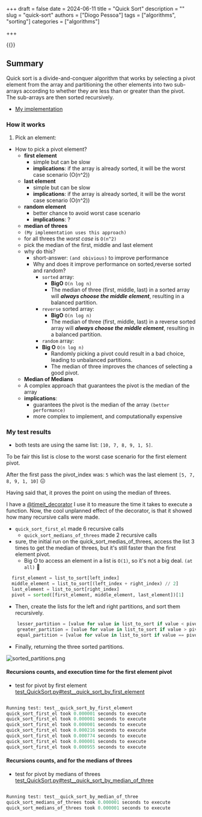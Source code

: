 +++
draft = false
date = 2024-06-11
title = "Quick Sort"
description = ""
slug = "quick-sort"
authors = ["Diogo Pessoa"]
tags = ["algorithms", "sorting"]
categories = ["algorithms"]

+++

{{<toc>}}

## Summary

Quick sort is a divide-and-conquer algorithm that works by selecting a pivot element
from the array and partitioning the other elements into two sub-arrays according to
whether they are less than or greater than the pivot. The sub-arrays are then sorted
recursively.


- [My implementation](https://github.com/diogo-pessoa/coding-exercises-for-interviews/tree/main/algorithms/quicksort)

### How it works

1. Pick an element:

- How to pick a pivot element?
    - **first element**
        - simple but can be slow
        - **implications**: if the array is already sorted, it will be the worst case
          scenario (O(n^2))
    - **last element**
        - simple but can be slow
        - **implications**: if the array is already sorted, it will be the worst case
          scenario (O(n^2))
    - **random element**
        - better chance to avoid worst case scenario
        - **implications**: ?
    - **median of threes**
    - `(My implementation uses this approach)`
    - for all threes the _worst case_ is `O(n^2)`
    - pick the median of the first, middle and last element
    - why do this?
        - short-answer: `(and obivious)` to improve performance
        - Why and does it improve performance on sorted,reverse sorted and random?
            - `sorted` array:
                - **BigO** `O(n log n)`
                - The median of three (first, middle, last) in a sorted array will
                  **_always choose the middle element_**, resulting in a balanced
                  partition.
            - `reverse` sorted array:
                - **BigO** `O(n log n)`
                - The median of three (first, middle, last) in a reverse sorted array
                  will **_always choose the middle element_**, resulting in a balanced
                  partition.
            - `random` array:
            - **Big O** `O(n log n)`
                - Randomly picking a pivot could result in a bad choice, leading to
                  unbalanced partitions.
                - The median of three improves the chances of selecting a good pivot.
    - **Median of Medians**
    - A complex approach that guarantees the pivot is the median of the array
    - **implications**:
        - guarantees the pivot is the median of the array `(better performance)`
        - more complex to implement, and computationally expensive

### My test results


* both tests are using the same list: `[10, 7, 8, 9, 1, 5]`.

To be fair this list is close to the worst case scenario for the first element pivot.

After the first pass the pivot_index was: `5` which was the last
element `[5, 7, 8, 9, 1, 10]` :confounded:

Having said that, it proves the point on using the median of threes.

I have
a [@timeit_decorator](https://github.com/diogo-pessoa/coding-exercises-for-interviews/blob/main/helpers/TimeItDecorator.py)
I use it to measure the time it takes to execute a function. Now, the cool unplanned
effect
of the decorator, is that it showed how many recursive calls were made.

* `quick_sort_first_el` made 6 recursive calls
    * `quick_sort_medians_of_threes` made 2 recursive calls
* sure, the initial run on the quick_sort_medias_of_threes, access the list 3 times
  to get the median of threes, but it's still faster than the first element pivot.
    * Big O to access an element in a list is `O(1)`, so it's not a big
      deal. `(at all)` :rocket:

```python
  first_element = list_to_sort[left_index]
  middle_element = list_to_sort[(left_index + right_index) // 2]
  last_element = list_to_sort[right_index]
  pivot = sorted([first_element, middle_element, last_element])[1]
```

* Then, create the lists for the left and right partitions, and sort them
  recursively.

```python
    lesser_partition = [value for value in list_to_sort if value < pivot]
    greater_partition = [value for value in list_to_sort if value > pivot]
    equal_partition = [value for value in list_to_sort if value == pivot]
```

* Finally, returning the three sorted partitions.

![sorted_partitions.png](/images/sorted_partitions.png)

#### Recursions counts, and execution time for the first element pivot

- test for pivot by first
  element [test_QuickSort.py#test__quick_sort_by_first_element](https://github.com/diogo-pessoa/coding-exercises-for-interviews/blob/main/algorithms/quicksort/test_QuickSort.py#L12)

```python

Running test: test__quick_sort_by_first_element
quick_sort_first_el took 0.000001 seconds to execute
quick_sort_first_el took 0.000001 seconds to execute
quick_sort_first_el took 0.000001 seconds to execute
quick_sort_first_el took 0.000216 seconds to execute
quick_sort_first_el took 0.000774 seconds to execute
quick_sort_first_el took 0.000001 seconds to execute
quick_sort_first_el took 0.000955 seconds to execute
```

#### Recursions counts, and for the medians of threes

- test for pivot by medians of
  threes [test_QuickSort.py#test__quick_sort_by_median_of_three](https://github.com/diogo-pessoa/coding-exercises-for-interviews/blob/main/algorithms/quicksort/test_QuickSort.py#L17)

```python

Running test: test__quick_sort_by_median_of_three
quick_sort_medians_of_threes took 0.000001 seconds to execute
quick_sort_medians_of_threes took 0.000001 seconds to execute

```




